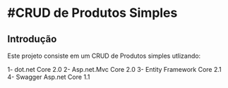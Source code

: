 #CRUD de Produtos Simples     
======================
Introdução
------
Este projeto consiste em um CRUD de Produtos simples utlizando:

1- dot.net Core 2.0
2- Asp.net.Mvc Core 2.0
3- Entity Framework Core 2.1
4- Swagger Asp.net Core 1.1



